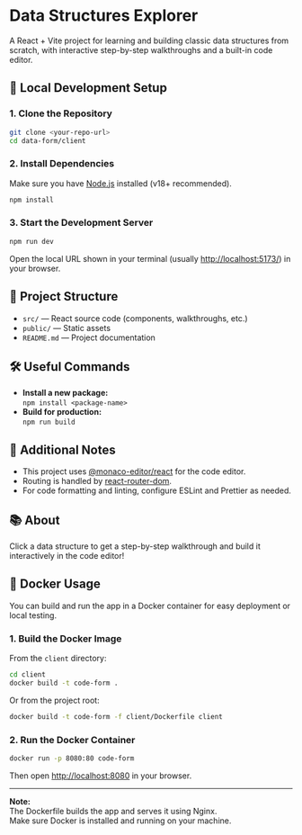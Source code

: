 # Data Structures Explorer

A React + Vite project for learning and building classic data structures from scratch, with interactive step-by-step walkthroughs and a built-in code editor.

## 🚀 Local Development Setup

### 1. Clone the Repository

```bash
git clone <your-repo-url>
cd data-form/client
```

### 2. Install Dependencies

Make sure you have [Node.js](https://nodejs.org/) installed (v18+ recommended).

```bash
npm install
```

### 3. Start the Development Server

```bash
npm run dev
```

Open the local URL shown in your terminal (usually [http://localhost:5173/](http://localhost:5173/)) in your browser.

## 📁 Project Structure

- `src/` — React source code (components, walkthroughs, etc.)
- `public/` — Static assets
- `README.md` — Project documentation

## 🛠️ Useful Commands

- **Install a new package:**  
  `npm install <package-name>`
- **Build for production:**  
  `npm run build`

## 📝 Additional Notes

- This project uses [@monaco-editor/react](https://github.com/suren-atoyan/monaco-react) for the code editor.
- Routing is handled by [react-router-dom](https://reactrouter.com/).
- For code formatting and linting, configure ESLint and Prettier as needed.

## 📚 About

Click a data structure to get a step-by-step walkthrough and build it interactively in the code editor!

## 🐳 Docker Usage

You can build and run the app in a Docker container for easy deployment or local testing.

### 1. Build the Docker Image

From the `client` directory:

```bash
cd client
docker build -t code-form .
```

Or from the project root:

```bash
docker build -t code-form -f client/Dockerfile client
```

### 2. Run the Docker Container

```bash
docker run -p 8080:80 code-form
```

Then open [http://localhost:8080](http://localhost:8080) in your browser.

---

**Note:**  
The Dockerfile builds the app and serves it using Nginx.  
Make sure Docker is installed and running on your machine.